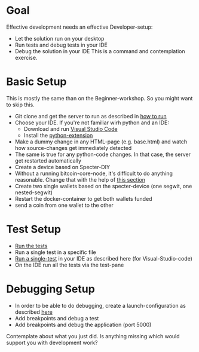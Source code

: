 # Goal
Effective development needs an effective Developer-setup:
* Let the solution run on your desktop
* Run tests and debug tests in your IDE
* Debug the solution in your IDE
This is a command and contemplation exercise.

# Basic Setup

This is mostly the same than on the Beginner-workshop. So you might want to skip this.

* Git clone and get the server to run as described in [how to run](https://github.com/cryptoadvance/specter-desktop#how-to-run)
* Choose your IDE. If you're not familiar wirh python and an IDE:
  * Download and run [Visual Studio Code](https://code.visualstudio.com/)
  * Install the [python-extension](https://code.visualstudio.com/docs/languages/python#_install-python-and-the-python-extension)
* Make a dummy change in any HTML-page (e.g. base.html) and watch how source-changes get immediately detected
* The same is true for any python-code changes. In that case, the server get restarted automatically
* Create a device based on Specter-DIY
* Without a running bitcoin-core-node, it's difficult to do anything reasonable. Change that with the help of [this section](https://github.com/cryptoadvance/specter-desktop/blob/master/DEVELOPMENT.md#more-on-the-bitcoind-requirements)
* Create two single wallets based on the specter-device (one segwit, one nested-segwit)
* Restart the docker-container to get both wallets funded 
* send a coin from one wallet to the other

# Test Setup
* [Run the tests](https://github.com/cryptoadvance/specter-desktop/blob/master/DEVELOPMENT.md#run-the-tests)
* Run a single test in a specific file
* [Run a single-test](https://github.com/cryptoadvance/specter-desktop/blob/master/DEVELOPMENT.md#unit-tests-in-vs-code) in your IDE as described here (for Visual-Studio-code)
* On the IDE run all the tests via the test-pane

# Debugging Setup
* In order to be able to do debugging, create a launch-configuration as described [here](https://github.com/cryptoadvance/specter-desktop/blob/master/DEVELOPMENT.md#debugging-in-vs-code)
* Add breakpoints and debug a test
* Add breakpoints and debug the application (port 5000)

Contemplate about what you just did. Is anything missing which would support you with development work?
